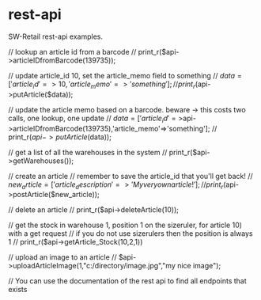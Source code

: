 # rest-api
SW-Retail rest-api examples. 

// lookup an article id from a barcode
// print_r($api->articleIDfromBarcode(139735));


// update article_id 10, set the article_memo field to something
// $data=['article_id'=>10,'article_memo'=>'something'];
// print_r($api->putArticle($data));

// update the article memo based on a barcode. beware -> this costs two calls, one lookup, one update
// $data=['article_id'=>$api->articleIDfromBarcode(139735),'article_memo'=>'something'];
// print_r($api->putArticle($data));

// get a list of all the warehouses in the system
// print_r($api->getWarehouses());

// create an article
// remember to save the article_id that you'll get back!
// $new_article=['article_description'=>'My very own article!'];
// print_r($api->postArticle($new_article));

// delete an article
// print_r($api->deleteArticle(10));

// get the stock in warehouse 1, position 1 on the sizeruler, for article 10) with a get request
// if you do not use sizerulers then the position is always 1
// print_r($api->getArticle_Stock(10,2,1))

// upload an image to an article
// $api->uploadArticleImage(1,"c:/directory/image.jpg","my nice image");

// You can use the documentation of the rest api to find all endpoints that exists

